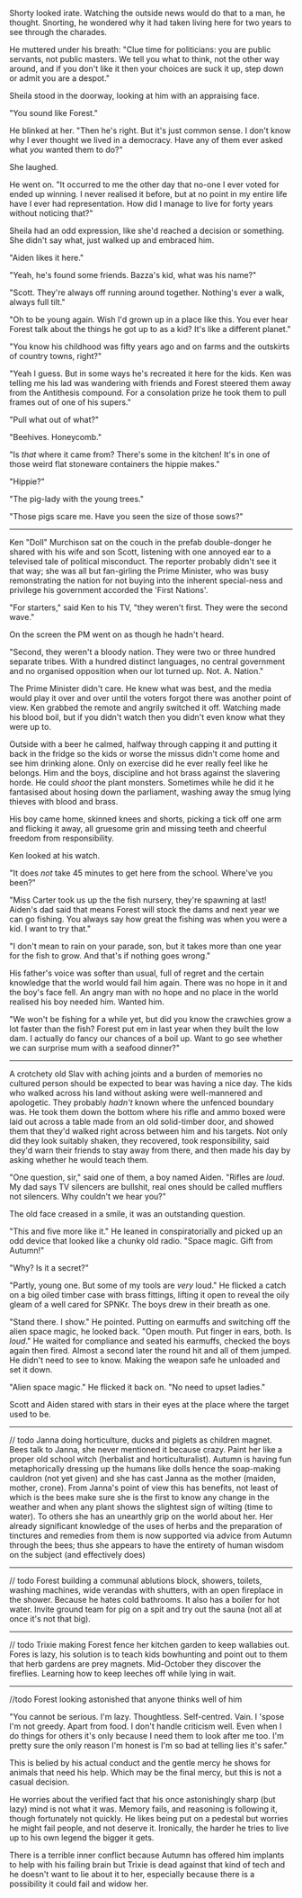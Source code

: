 Shorty looked irate. Watching the outside news would do that to a man, he thought. Snorting, he wondered why it had taken living here for two years to see through the charades.

He muttered under his breath: "Clue time for politicians: you are public servants, not public masters. We tell you what to think, not the other way around, and if you don't like it then your choices are suck it up, step down or admit you are a despot."

Sheila stood in the doorway, looking at him with an appraising face.

"You sound like Forest."

He blinked at her. "Then he's right. But it's just common sense. I don't know why I ever thought we lived in a democracy. Have any of them ever asked what _you_ wanted them to do?"

She laughed.

He went on. "It occurred to me the other day that no-one I ever voted for ended up winning. I never realised it before, but at no point in my entire life have I ever had representation. How did I manage to live for forty years without noticing that?"

Sheila had an odd expression, like she'd reached a decision or something. She didn't say what, just walked up and embraced him.

"Aiden likes it here."

"Yeah, he's found some friends. Bazza's kid, what was his name?"

"Scott. They're always off running around together. Nothing's ever a walk, always full tilt."

"Oh to be young again. Wish I'd grown up in a place like this. You ever hear Forest talk about the things he got up to as a kid? It's like a different planet."

"You know his childhood was fifty years ago and on farms and the outskirts of country towns, right?"

"Yeah I guess. But in some ways he's recreated it here for the kids. Ken was telling me his lad was wandering with friends and Forest steered them away from the Antithesis compound. For a consolation prize he took them to pull frames out of one of his supers."

"Pull what out of what?"

"Beehives. Honeycomb."

"Is _that_ where it came from? There's some in the kitchen! It's in one of those weird flat stoneware containers the hippie makes."

"Hippie?"

"The pig-lady with the young trees."

"Those pigs scare me. Have you seen the size of those sows?"

---

Ken "Doll" Murchison sat on the couch in the prefab double-donger he shared with his wife and son Scott, listening with one annoyed ear to a televised tale of political misconduct. The reporter probably didn't see it that way; she was all but fan-girling the Prime Minister, who was busy remonstrating the nation for not buying into the inherent special-ness and privilege his government accorded the 'First Nations'.

"For starters," said Ken to his TV, "they weren't first. They were the second wave."

On the screen the PM went on as though he hadn't heard.

"Second, they weren't a bloody nation. They were two or three hundred separate tribes. With a hundred distinct languages, no central government and no organised opposition when our lot turned up. Not. A. Nation."

The Prime Minister didn't care. He knew what was best, and the media would play it over and over until the voters forgot there was another point of view. Ken grabbed the remote and angrily switched it off. Watching made his blood boil, but if you didn't watch then you didn't even know what they were up to.

Outside with a beer he calmed, halfway through capping it and putting it back in the fridge so the kids or worse the missus didn't come home and see him drinking alone. Only on exercise did he ever really feel like he belongs. Him and the boys, discipline and hot brass against the slavering horde. He could _shoot_ the plant monsters. Sometimes while he did it he fantasised about hosing down the parliament, washing away the smug lying thieves with blood and brass.

His boy came home, skinned knees and shorts, picking a tick off one arm and flicking it away, all gruesome grin and missing teeth and cheerful freedom from responsibility. 

Ken looked at his watch.

"It does _not_ take 45 minutes to get here from the school. Where've you been?"

"Miss Carter took us up the the fish nursery, they're spawning at last! Aiden's dad said that means Forest will stock the dams and next year we can go fishing. You always say how great the fishing was when you were a kid. I want to try that."

"I don't mean to rain on your parade, son, but it takes more than one year for the fish to grow. And that's if nothing goes wrong."

His father's voice was softer than usual, full of regret and the certain knowledge that the world would fail him again. There was no hope in it and the boy's face fell. An angry man with no hope and no place in the world realised his boy needed him. Wanted him.

"We won't be fishing for a while yet, but did you know the crawchies grow a lot faster than the fish? Forest put em in last year when they built the low dam. I actually do fancy our chances of a boil up. Want to go see whether we can surprise mum with a seafood dinner?"

---

A crotchety old Slav with aching joints and a burden of memories no cultured person should be expected to bear was having a nice day. The kids who walked across his land without asking were well-mannered and apologetic. They probably _hadn't_ known where the unfenced boundary was. He took them down the bottom where his rifle and ammo boxed were laid out across a table made from an old solid-timber door, and showed them that they'd walked right across between him and his targets. Not only did they look suitably shaken, they recovered, took responsibility, said they'd warn their friends to stay away from there, and then made his day by asking whether he would teach them.

"One question, sir," said one of them, a boy named Aiden. "Rifles are _loud_. My dad says TV silencers are bullshit, real ones should be called mufflers not silencers. Why couldn't we hear you?"

The old face creased in a smile, it was an outstanding question. 

"This and five more like it." He leaned in conspiratorially and picked up an odd device that looked like a chunky old radio. "Space magic. Gift from Autumn!"

"Why? Is it a secret?"

"Partly, young one. But some of my tools are _very_ loud." He flicked a catch on a big oiled timber case with brass fittings, lifting it open to reveal the oily gleam of a well cared for SPNKr. The boys drew in their breath as one.

"Stand there. I show." He pointed. Putting on earmuffs and switching off the alien space magic, he looked back. "Open mouth. Put finger in ears, both. Is _loud_." He waited for compliance and seated his earmuffs, checked the boys again then fired. Almost a second later the round hit and all of them jumped. He didn't need to see to know. Making the weapon safe he unloaded and set it down.

"Alien space magic." He flicked it back on. "No need to upset ladies."

Scott and Aiden stared with stars in their eyes at the place where the target used to be.

---

// todo Janna doing horticulture, ducks and piglets as children magnet. Bees talk to Janna, she never mentioned it because crazy. Paint her like a proper old school witch (herbalist and horticulturalist). Autumn is having fun metaphorically dressing up the humans like dolls hence the soap-making cauldron (not yet given) and she has cast Janna as the mother (maiden, mother, crone). From Janna's point of view this has benefits, not least of which is the bees make sure she is the first to know any change in the weather and when any plant shows the slightest sign of wilting (time to water). To others she has an unearthly grip on the world about her. Her already significant knowledge of the uses of herbs and the preparation of tinctures and remedies from them is now supported via advice from Autumn through the bees; thus she appears to have the entirety of human wisdom on the subject (and effectively does)

---

// todo Forest building a communal ablutions block, showers, toilets, washing machines, wide verandas with shutters, with an open fireplace in the shower. Because he hates cold bathrooms. It also has a boiler for hot water. Invite ground team for pig on a spit and try out the sauna (not all at once it's not that big).

---

// todo Trixie making Forest fence her kitchen garden to keep wallabies out. Fores is lazy, his solution is to teach kids bowhunting and point out to them that herb gardens are prey magnets. Mid-October they discover the fireflies. Learning how to keep leeches off while lying in wait.

---

//todo Forest looking astonished that anyone thinks well of him

"You cannot be serious. I'm lazy. Thoughtless. Self-centred. Vain. I 'spose I'm not greedy. Apart from food. I don't handle criticism well. Even when I do things for others it's only because I need them to look after me too. I'm pretty sure the only reason I'm honest is I'm so bad at telling lies it's safer."

This is belied by his actual conduct and the gentle mercy he shows for animals that need his help. Which may be the final mercy, but this is not a casual decision.

He worries about the verified fact that his once astonishingly sharp (but lazy) mind is not what it was. Memory fails, and reasoning is following it, though fortunately not quickly. He likes being put on a pedestal but worries he might fail people, and not deserve it. Ironically, the harder he tries to live up to his own legend the bigger it gets.

There is a terrible inner conflict because Autumn has offered him implants to help with his failing brain but Trixie is dead against that kind of tech and he doesn't want to lie about it to her, especially because there is a possibility it could fail and widow her.
